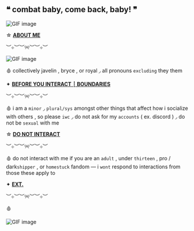   ## ❝ combat baby, come back, baby! ❞
![GIF image](https://github.com/user-attachments/assets/ee95fd5d-baa8-45dc-bc56-1c6ab4849cad)


☆  <ins>**ABOUT ME**<ins>

︶⊹︶︶୨୧︶︶⊹︶

![GIF image](https://github.com/user-attachments/assets/d4b4b3a5-fda8-42f5-9e57-82f2608790db)

🩸  collectively  javelin  ,  bryce  ,  or  royal  ◞  all  pronouns  `excluding`  they  them 

✦  <ins>**BEFORE  YOU  INTERACT  ┆  BOUNDARIES**<ins>

︶⊹︶︶୨୧︶︶⊹︶

🩸  i  am  a  `minor`  ◞  `plural/sys`  amongst  other  things  that  affect  how  i  socialize  with  others  ,  so  please  `iwc`  ◞  do  not  ask  for  my  `accounts`  (  ex.  discord  )  ◞  do  not  be  `sexual`  with  me

☆  <ins>**DO  NOT  INTERACT**<ins>

︶⊹︶︶୨୧︶︶⊹︶

🩸  do  not  interact  with  me  if you  are  an  `adult`  ,  under  `thirteen`  ,  pro  /  dark`shipper`  ,  or  `homestuck`  fandom  —  i  `wont`  respond  to  interactions from those these apply to

✦ <ins>**EXT.**<ins>

︶⊹︶︶୨୧︶︶⊹︶

🩸  

![GIF image](https://github.com/user-attachments/assets/00c32370-d1f9-4171-9285-90066093df3b)
<!--
**LPS3155/LPS3155** is a ✨ _special_ ✨ repository because its `README.md` (this file) appears on your GitHub profile.

Here are some ideas to get you started:

- 🔭 I’m currently working on ...
- 🌱 I’m currently learning ...
- 👯 I’m looking to collaborate on ...
- 🤔 I’m looking for help with ...
- 💬 Ask me about ...
- 📫 How to reach me: ...
- 😄 Pronouns: ...
- ⚡ Fun fact: ...
-->
